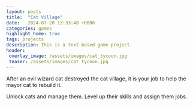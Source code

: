 ```yaml
---
layout: posts
title:  "Cat Village"
date:   2024-07-20 13:33:48 +0000
categories: games
highlight_home: true
tags: projects
description: This is a text-based game project.
header:
 overlay_image: /assets/images/cat_tycoon.jpg
 teaser: /assets/images/cat_tycoon.jpg
---
```


After an evil wizard cat destroyed the cat village, it is your job to help the mayor cat to rebuild it. 

Unlock cats and manage them. Level up their skills and assign them jobs.